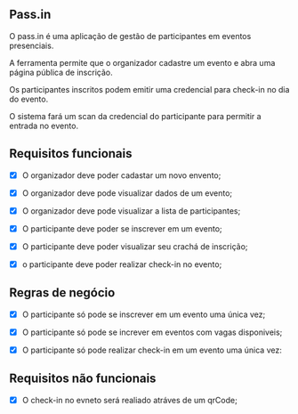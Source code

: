 ## Pass.in

O pass.in é uma aplicação de gestão de participantes em eventos presenciais.

A ferramenta permite que o organizador cadastre um evento e abra uma página pública de inscrição.

Os participantes inscritos podem emitir uma credencial para check-in no dia do evento.

O sistema fará um scan da credencial do participante para permitir a entrada no evento.

## Requisitos funcionais

- [X] O organizador deve poder cadastar um novo envento;
- [x] O organizador deve pode visualizar dados de um evento;
- [X] O organizador deve pode visualizar a lista de participantes;
- [X] O participante deve poder se inscrever em um evento;
- [X] O participante deve poder visualizar  seu crachá de inscrição;
- [X] o participante deve poder realizar check-in no evento;


## Regras de negócio
- [X] O participante só pode se inscrever em um evento uma única vez;
- [X] O participante só pode se increver em eventos com vagas disponiveis;
- [X] O participante só pode realizar check-in em um evento uma única vez:


## Requisitos não funcionais

- [X] O check-in no evneto será realiado atráves de um qrCode;
